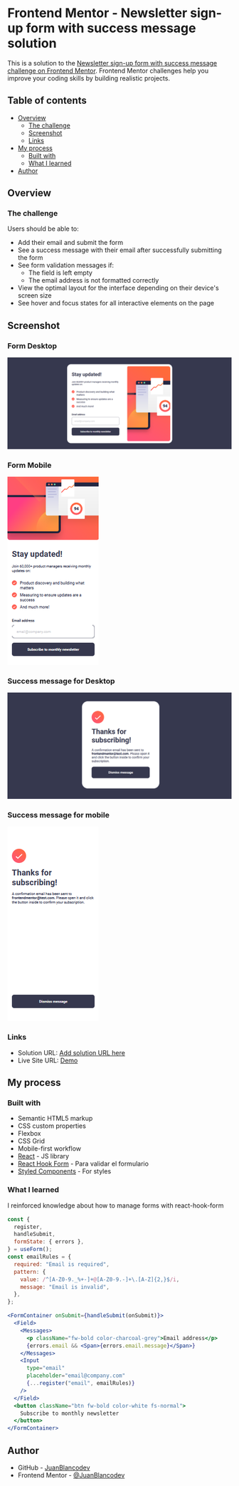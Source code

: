 # Frontend Mentor - Newsletter sign-up form with success message solution

This is a solution to the [Newsletter sign-up form with success message challenge on Frontend Mentor](https://www.frontendmentor.io/challenges/newsletter-signup-form-with-success-message-3FC1AZbNrv). Frontend Mentor challenges help you improve your coding skills by building realistic projects.

## Table of contents

- [Overview](#overview)
  - [The challenge](#the-challenge)
  - [Screenshot](#screenshot)
  - [Links](#links)
- [My process](#my-process)
  - [Built with](#built-with)
  - [What I learned](#what-i-learned)
- [Author](#author)

## Overview

### The challenge

Users should be able to:

- Add their email and submit the form
- See a success message with their email after successfully submitting the form
- See form validation messages if:
  - The field is left empty
  - The email address is not formatted correctly
- View the optimal layout for the interface depending on their device's screen size
- See hover and focus states for all interactive elements on the page

## Screenshot

### Form Desktop

![Homepage Desktop](./screenshots/homepage-desktop.png)

### Form Mobile

![Homepage Mobile](./screenshots/homepage-mobile.png)

### Success message for Desktop

![Success message for Desktop](./screenshots/suscribed_alert-desktop.png)

### Success message for mobile

![Success message for Mobile](./screenshots/suscribed_alert-mobile.png)

### Links

- Solution URL: [Add solution URL here](https://your-solution-url.com)
- Live Site URL: [Demo](https://juanblancodev.github.io/newsletter-sign-up-form)

## My process

### Built with

- Semantic HTML5 markup
- CSS custom properties
- Flexbox
- CSS Grid
- Mobile-first workflow
- [React](https://reactjs.org/) - JS library
- [React Hook Form](https://react-hook-form.com/) - Para validar el formulario
- [Styled Components](https://styled-components.com/) - For styles

### What I learned

I reinforced knowledge about how to manage forms with react-hook-form

```jsx
const {
  register,
  handleSubmit,
  formState: { errors },
} = useForm();
const emailRules = {
  required: "Email is required",
  pattern: {
    value: /^[A-Z0-9._%+-]+@[A-Z0-9.-]+\.[A-Z]{2,}$/i,
    message: "Email is invalid",
  },
};
```

```jsx
<FormContainer onSubmit={handleSubmit(onSubmit)}>
  <Field>
    <Messages>
      <p className="fw-bold color-charcoal-grey">Email address</p>
      {errors.email && <Span>{errors.email.message}</Span>}
    </Messages>
    <Input
      type="email"
      placeholder="email@company.com"
      {...register("email", emailRules)}
    />
  </Field>
  <button className="btn fw-bold color-white fs-normal">
    Subscribe to monthly newsletter
  </button>
</FormContainer>
```

## Author

- GitHub - [JuanBlancodev](https://github.com/JuanBlancodev)
- Frontend Mentor - [@JuanBlancodev](https://www.frontendmentor.io/profile/JuanBlancodev)